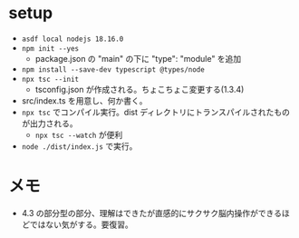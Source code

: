 # setup

- `asdf local nodejs 18.16.0`
- `npm init --yes`
  - package.json の "main" の下に "type": "module" を追加
- `npm install --save-dev typescript @types/node`
- `npx tsc --init`
  - tsconfig.json が作成される。ちょこちょこ変更する(1.3.4)
- src/index.ts を用意し、何か書く。
- `npx tsc` でコンパイル実行。dist ディレクトリにトランスパイルされたものが出力される。
  - `npx tsc --watch` が便利
- `node ./dist/index.js` で実行。


# メモ
- 4.3 の部分型の部分、理解はできたが直感的にサクサク脳内操作ができるほどではない気がする。要復習。
